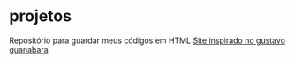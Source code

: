 # projetos
 Repositório para guardar meus códigos em HTML
<a href = "https://yurilohan.github.io/projetos/teste/index.html">Site inspirado no gustavo guanabara</a>